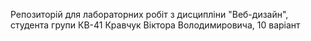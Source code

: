Репозиторій для лабораторних робіт з дисципліни "Веб-дизайн", студентa групи КВ-41 Кравчук Вікторa Володимировичa, 10 варіант
